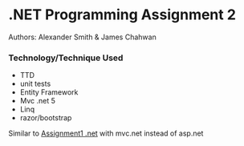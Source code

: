 .NET Programming Assignment 2
=============

Authors: Alexander Smith & James Chahwan

### Technology/Technique Used ###
* TTD 
* unit tests
* Entity Framework
* Mvc .net 5 
* Linq
* razor/bootstrap
 
Similar to [Assignment1 .net](https://github.com/zaardon/UTS-.Net-Enterprise-Development-Assignment1) with mvc.net instead of asp.net
